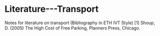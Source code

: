 # Literature---Transport
Notes for literature on transport (Bibliography in ETH IVT Style)
[1] Shoup, D. (2005) The High Cost of Free Parking, Planners Press, Chicago.
